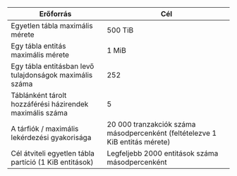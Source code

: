 | Erőforrás | Cél |
|----------|---------------|
| Egyetlen tábla maximális mérete | 500 TiB |
| Egy tábla entitás maximális mérete | 1 MiB |
| Egy tábla entitásban levő tulajdonságok maximális száma | 252 |
| Táblánként tárolt hozzáférési házirendek maximális száma | 5 |
| A tárfiók / maximális lekérdezési gyakorisága | 20 000 tranzakciók száma másodpercenként (feltételezve 1 KiB entitás mérete) |
| Cél átviteli egyetlen tábla partíció (1 KiB entitások) | Legfeljebb 2000 entitások száma másodpercenként |